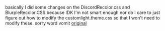 basically I did some changes on the DiscordRecolor.css and BlurpleRecolor.CSS because IDK I'm not smart enough nor do I care to just figure out how to modify the customlight.theme.css so that I won't need to modify these. sorry word vomit
[original](https://mwittrien.github.io/)
